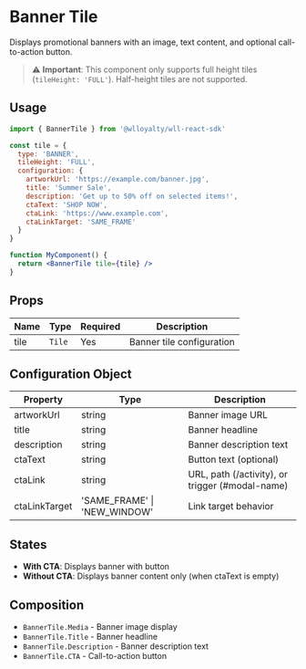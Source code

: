 # Banner Tile

Displays promotional banners with an image, text content, and optional call-to-action button.

> ⚠️ **Important**: This component only supports full height tiles (`tileHeight: 'FULL'`). Half-height tiles are not supported.

## Usage

```jsx
import { BannerTile } from '@wlloyalty/wll-react-sdk'

const tile = {
  type: 'BANNER',
  tileHeight: 'FULL',
  configuration: {
    artworkUrl: 'https://example.com/banner.jpg',
    title: 'Summer Sale',
    description: 'Get up to 50% off on selected items!',
    ctaText: 'SHOP NOW',
    ctaLink: 'https://www.example.com',
    ctaLinkTarget: 'SAME_FRAME'
  }
}

function MyComponent() {
  return <BannerTile tile={tile} />
}
```

## Props

| Name | Type | Required | Description |
|------|------|----------|-------------|
| tile | `Tile` | Yes | Banner tile configuration |

## Configuration Object

| Property | Type | Description |
|----------|------|-------------|
| artworkUrl | string | Banner image URL |
| title | string | Banner headline |
| description | string | Banner description text |
| ctaText | string | Button text (optional) |
| ctaLink | string | URL, path (/activity), or trigger (#modal-name) |
| ctaLinkTarget | 'SAME_FRAME' \| 'NEW_WINDOW' | Link target behavior |

## States

- **With CTA**: Displays banner with button
- **Without CTA**: Displays banner content only (when ctaText is empty)

## Composition

- `BannerTile.Media` - Banner image display
- `BannerTile.Title` - Banner headline
- `BannerTile.Description` - Banner description text
- `BannerTile.CTA` - Call-to-action button